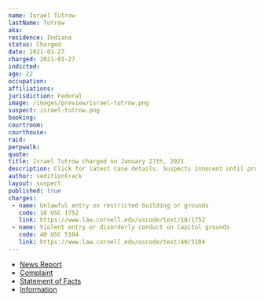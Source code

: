 ```yaml
---
name: Israel Tutrow
lastName: Tutrow
aka:
residence: Indiana
status: Charged
date: 2021-01-27
charged: 2021-01-27
indicted:
age: 22
occupation:
affiliations:
jurisdiction: Federal
image: /images/preview/israel-tutrow.png
suspect: israel-tutrow.png
booking:
courtroom:
courthouse:
raid:
perpwalk:
quote:
title: Israel Tutrow charged on January 27th, 2021
description: Click for latest case details. Suspects innocent until proven guilty.
author: seditiontrack
layout: suspect
published: true
charges:
 - name: Unlawful entry on restricted building or grounds
   code: 18 USC 1752
   link: https://www.law.cornell.edu/uscode/text/18/1752
 - name: Violent entry or disorderly conduct on Capitol grounds
   code: 40 USC 5104
   link: https://www.law.cornell.edu/uscode/text/40/5104
---
```

- [News Report](https://www.indystar.com/story/news/crime/2021/01/26/capitol-riot-fbi-insurrection-indiana-men-facing-federal-charges/4269649001/)
- [Complaint](https://www.justice.gov/opa/page/file/1360941/download)
- [Statement of Facts](https://www.justice.gov/opa/page/file/1360941/download)
- [Information](https://www.justice.gov/usao-dc/case-multi-defendant/file/1389121/download)
